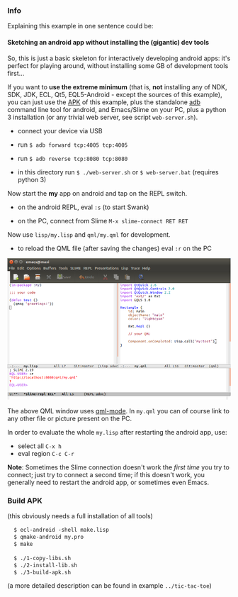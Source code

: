 
### Info

Explaining this example in one sentence could be:

#### Sketching an android app without installing the (gigantic) dev tools

So, this is just a basic skeleton for interactively developing android apps:
it's perfect for playing around, without installing some GB of development
tools first...

If you want to **use the extreme minimum** (that is, **not** installing any of
NDK, SDK, JDK, ECL, Qt5, EQL5-Android - except the sources of this example),
you can just use the
[APK](http://lights-of-holiness.eu/tmp/my.apk) of this example, plus the
standalone
[adb](https://developer.android.com/studio/releases/platform-tools.html)
command line tool for android, and Emacs/Slime on your PC, plus a python 3
installation (or any trivial web server, see script `web-server.sh`).

* connect your device via USB

* run `$ adb forward tcp:4005 tcp:4005`

* run `$ adb reverse tcp:8080 tcp:8080`

* in this directory run `$ ./web-server.sh` or `$ web-server.bat` (requires python 3)

Now start the **my** app on android and tap on the REPL switch.

* on the android REPL, eval `:s` (to start Swank)

* on the PC, connect from Slime `M-x slime-connect RET RET`

Now use `lisp/my.lisp` and `qml/my.qml` for development.

* to reload the QML file (after saving the changes) eval `:r` on the PC

![screenshot Emacs/Slime](../../screenshots/sketching.png)

The above QML window uses
[qml-mode](https://www.emacswiki.org/emacs/qml-mode.el). In `my.qml` you can
of course link to any other file or picture present on the PC.

In order to evaluate the whole `my.lisp` after restarting the android app, use:

* select all `C-x h`
* eval region `C-c C-r`

**Note**: Sometimes the Slime connection doesn't work the *first time* you try
to connect; just try to connect a second time; if this doesn't work, you
generally need to restart the android app, or sometimes even Emacs.


### Build APK

(this obviously needs a full installation of all tools)

```
  $ ecl-android -shell make.lisp
  $ qmake-android my.pro
  $ make

  $ ./1-copy-libs.sh
  $ ./2-install-lib.sh
  $ ./3-build-apk.sh
```

(a more detailed description can be found in example `../tic-tac-toe`)
